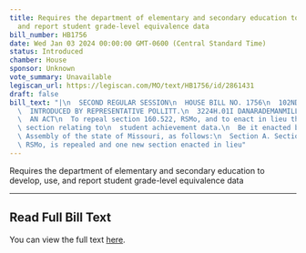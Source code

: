 ```yaml
---
title: Requires the department of elementary and secondary education to develop, use,
  and report student grade-level equivalence data
bill_number: HB1756
date: Wed Jan 03 2024 00:00:00 GMT-0600 (Central Standard Time)
status: Introduced
chamber: House
sponsor: Unknown
vote_summary: Unavailable
legiscan_url: https://legiscan.com/MO/text/HB1756/id/2861431
draft: false
bill_text: "|\n  SECOND REGULAR SESSION\n  HOUSE BILL NO. 1756\n  102ND GENERAL ASSEMBLY\n\
  \  INTRODUCED BY REPRESENTATIVE POLLITT.\n  3224H.01I DANARADEMANMILLER,ChiefClerk\n\
  \  AN ACT\n  To repeal section 160.522, RSMo, and to enact in lieu thereof one new\
  \ section relating to\n  student achievement data.\n  Be it enacted by the General\
  \ Assembly of the state of Missouri, as follows:\n  Section A. Section 160.522,\
  \ RSMo, is repealed and one new section enacted in lieu"
---
```

Requires the department of elementary and secondary education to develop, use, and report student grade-level equivalence data

---

## Read Full Bill Text

You can view the full text [here](https://legiscan.com/MO/text/HB1756/id/2861431).
